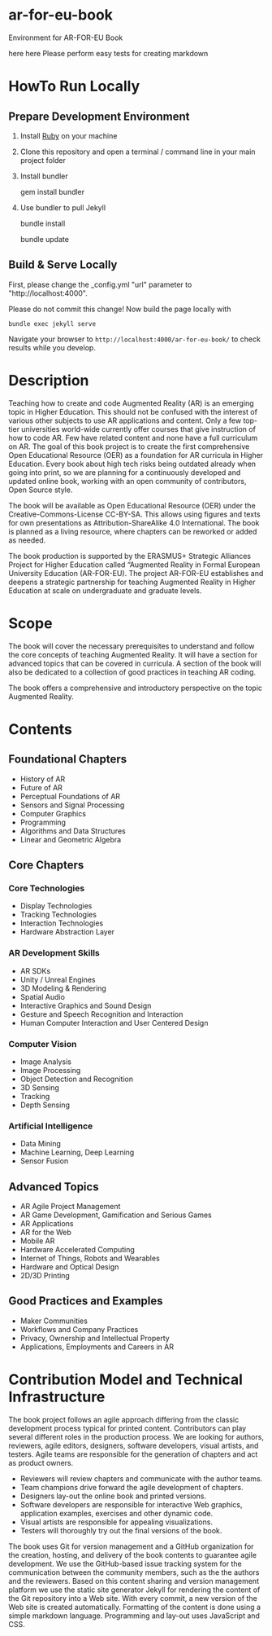 # ar-for-eu-book

Environment for AR-FOR-EU Book

here here 
Please perform easy tests for creating markdown

# HowTo Run Locally

## Prepare Development Environment

1. Install [Ruby](https://www.ruby-lang.org) on your machine

2. Clone this repository and open a terminal / command line in your main project folder

3. Install bundler

    gem install bundler

4. Use bundler to pull Jekyll

    bundle install
    
    bundle update

## Build & Serve Locally

First, please change the _config.yml "url" parameter to "http://localhost:4000".

Please do not commit this change!
Now build the page locally with

    bundle exec jekyll serve

 Navigate your browser to `http://localhost:4000/ar-for-eu-book/` to check results while you develop.

# Description

Teaching how to create and code Augmented Reality (AR) is an emerging topic in Higher Education. This should not be confused with the interest of various other subjects to use AR applications and content. Only a few top-tier universities world-wide currently offer courses that give instruction of how to code AR. Few have related content and none have a full curriculum on AR. The goal of this book project is to create the first comprehensive Open Educational Resource (OER) as a foundation for AR curricula in Higher Education. Every book about high tech risks being outdated already when going into print, so we are planning for a continuously developed and updated online book, working with an open community of contributors, Open Source style.

The book will be available as Open Educational Resource (OER) under the Creative-Commons-License CC-BY-SA. This allows using figures and texts for own presentations as Attribution-ShareAlike 4.0 International. The book is planned as a living resource, where chapters can be reworked or added as needed.

The book production is supported by the ERASMUS+ Strategic Alliances Project for Higher Education called “Augmented Reality in Formal European University Education (AR-FOR-EU). The project AR-FOR-EU establishes and deepens a strategic partnership for teaching Augmented Reality in Higher Education at scale on undergraduate and graduate levels.

# Scope

The book will cover the necessary prerequisites to understand and follow the core concepts of teaching Augmented Reality. It will have a section for advanced topics that can be covered in curricula. A section of the book will also be dedicated to a collection of good practices in teaching AR coding.

The book offers a comprehensive and introductory perspective on the topic Augmented Reality.

# Contents

## Foundational Chapters

* History of AR
* Future of AR
* Perceptual Foundations of AR
* Sensors and Signal Processing
* Computer Graphics
* Programming
* Algorithms and Data Structures
* Linear and Geometric Algebra

## Core Chapters

### Core Technologies
* Display Technologies
* Tracking Technologies
* Interaction Technologies
* Hardware Abstraction Layer

### AR Development Skills

* AR SDKs
* Unity / Unreal Engines
* 3D Modeling & Rendering
* Spatial Audio
* Interactive Graphics and Sound Design
* Gesture and Speech Recognition and Interaction
* Human Computer Interaction and User Centered Design

### Computer Vision

* Image Analysis
* Image Processing
* Object Detection and Recognition
* 3D Sensing
* Tracking
* Depth Sensing

### Artificial Intelligence

* Data Mining
* Machine Learning, Deep Learning
* Sensor Fusion

## Advanced Topics

* AR Agile Project Management
* AR Game Development, Gamification and Serious Games
* AR Applications
* AR for the Web
* Mobile AR
* Hardware Accelerated Computing
* Internet of Things, Robots and Wearables
* Hardware and Optical Design
* 2D/3D Printing

## Good Practices and Examples

* Maker Communities
* Workflows and Company Practices
* Privacy, Ownership and Intellectual Property
* Applications, Employments and Careers in AR

# Contribution Model and Technical Infrastructure

The book project follows an agile approach differing from the classic development process typical for printed content. Contributors can play several different roles in the production process. We are looking for authors, reviewers, agile editors, designers, software developers, visual artists, and testers. Agile teams are responsible for the generation of chapters and act as product owners. 

* Reviewers will review chapters and communicate with the author teams. 
* Team champions drive forward the agile development of chapters. 
* Designers lay-out the online book and printed versions. 
* Software developers are responsible for interactive Web graphics, application examples, exercises and other dynamic code. 
* Visual artists are responsible for appealing visualizations. 
* Testers will thoroughly try out the final versions of the book.

The book uses Git for version management and a GitHub organization for the creation, hosting, and delivery of the book contents to guarantee agile development. We use the GitHub-based issue tracking system for the communication between the community members, such as the the authors and the reviewers. Based on this content sharing and version management platform we use the static site generator Jekyll for rendering the content of the Git repository into a Web site. With every commit, a new version of the Web site is created automatically. Formatting of the content is done using a simple markdown language. Programming and lay-out uses JavaScript and CSS.
